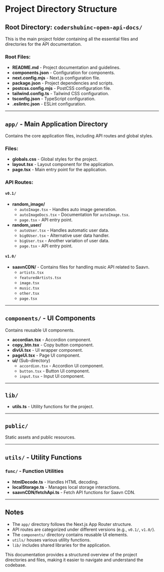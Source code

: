 # Project Directory Structure

## Root Directory: `codershubinc-open-api-docs/`

This is the main project folder containing all the essential files and directories for the API documentation.

### Root Files:

- **README.md** - Project documentation and guidelines.
- **components.json** - Configuration for components.
- **next.config.mjs** - Next.js configuration file.
- **package.json** - Project dependencies and scripts.
- **postcss.config.mjs** - PostCSS configuration file.
- **tailwind.config.ts** - Tailwind CSS configuration.
- **tsconfig.json** - TypeScript configuration.
- **.eslintrc.json** - ESLint configuration.

---

## `app/` - Main Application Directory

Contains the core application files, including API routes and global styles.

### Files:

- **globals.css** - Global styles for the project.
- **layout.tsx** - Layout component for the application.
- **page.tsx** - Main entry point for the application.

### API Routes:

#### `v0.1/`

- **random_image/**
  - `autoImage.tsx` - Handles auto image generation.
  - `autoImageDocs.tsx` - Documentation for `autoImage.tsx`.
  - `page.tsx` - API entry point.
- **random_user/**
  - `autoUser.tsx` - Handles automatic user data.
  - `big0User.tsx` - Alternative user data handler.
  - `bigUser.tsx` - Another variation of user data.
  - `page.tsx` - API entry point.

#### `v1.0/`

- **saavnCDN/** - Contains files for handling music API related to Saavn.
  - `artists.tsx`
  - `featuredArtists.tsx`
  - `image.tsx`
  - `music.tsx`
  - `other.tsx`
  - `page.tsx`

---

## `components/` - UI Components

Contains reusable UI components.

- **accordian.tsx** - Accordion component.
- **copy_btn.tsx** - Copy button component.
- **divUi.tsx** - UI wrapper component.
- **pageUi.tsx** - Page UI component.
- **ui/** (Sub-directory)
  - `accordion.tsx` - Accordion UI component.
  - `button.tsx` - Button UI component.
  - `input.tsx` - Input UI component.

---

## `lib/`

- **utils.ts** - Utility functions for the project.

---

## `public/`

Static assets and public resources.

---

## `utils/` - Utility Functions

### `func/` - Function Utilities

- **htmlDecode.ts** - Handles HTML decoding.
- **localStorage.ts** - Manages local storage interactions.
- **saavnCDN/fetchApi.ts** - Fetch API functions for Saavn CDN.

---

## Notes

- The `app/` directory follows the Next.js App Router structure.
- API routes are categorized under different versions (e.g., `v0.1/`, `v1.0/`).
- The `components/` directory contains reusable UI elements.
- `utils/` houses various utility functions.
- `lib/` includes shared libraries for the application.

This documentation provides a structured overview of the project directories and files, making it easier to navigate and understand the codebase.
